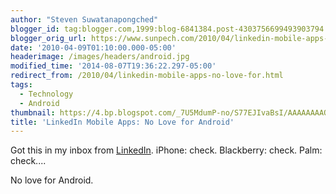 ```yaml
---
author: "Steven Suwatanapongched"
blogger_id: tag:blogger.com,1999:blog-6841384.post-4303756699493903794
blogger_orig_url: https://www.sunpech.com/2010/04/linkedin-mobile-apps-no-love-for.html
date: '2010-04-09T01:10:00.000-05:00'
headerimage: /images/headers/android.jpg
modified_time: '2014-08-07T19:36:22.297-05:00'
redirect_from: /2010/04/linkedin-mobile-apps-no-love-for.html
tags:
  - Technology
  - Android
thumbnail: https://4.bp.blogspot.com/_7U5MdumP-no/S77EJIvaBsI/AAAAAAAAOIw/9EPHSPihs2s/s600/linkedin_mobile_no_love_for_android.png
title: 'LinkedIn Mobile Apps: No Love for Android'
---
```



Got this in my inbox from <a href="https://www.linkedin.com/">LinkedIn</a>.  iPhone: check.  Blackberry: check.  Palm: check....

No love for Android.

<img   border="0" src="https://4.bp.blogspot.com/_7U5MdumP-no/S77EJIvaBsI/AAAAAAAAOIw/9EPHSPihs2s/s640/linkedin_mobile_no_love_for_android.png" alt=""  />